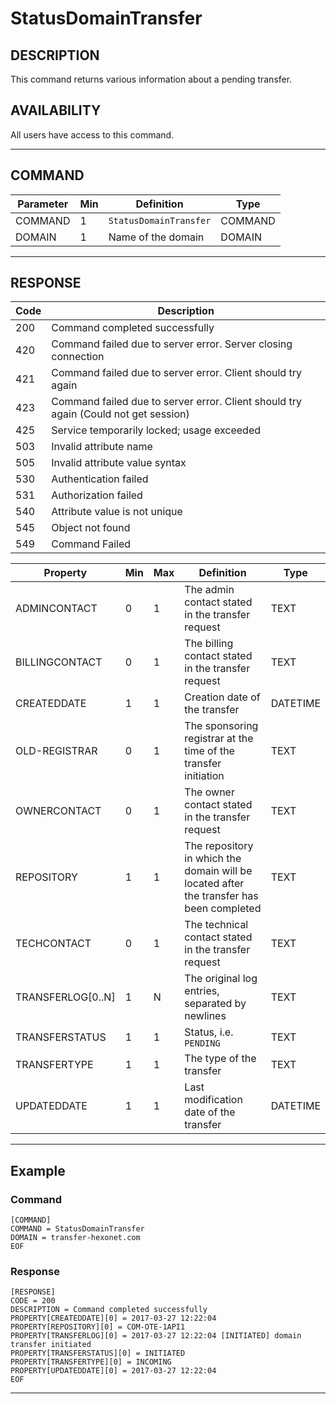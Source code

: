 # StatusDomainTransfer

## DESCRIPTION
This command returns various information about a pending transfer.

## AVAILABILITY
All users have access to this command.

----
## COMMAND

Parameter | Min | Definition | Type
---- | ---- | ---- | ----
COMMAND | 1 | `StatusDomainTransfer` | COMMAND
DOMAIN | 1 | Name of the domain | DOMAIN

----
## RESPONSE

Code | Description
---- | ----
200 | Command completed successfully
420 | Command failed due to server error. Server closing connection
421	| Command failed due to server error. Client should try again
423 | Command failed due to server error. Client should try again (Could not get session)
425 | Service temporarily locked; usage exceeded
503 | Invalid attribute name
505 | Invalid attribute value syntax
530	| Authentication failed
531 | Authorization failed
540	| Attribute value is not unique
545 | Object not found
549 | Command Failed

Property | Min | Max | Definition | Type
---- | ---- | ---- | ---- | ----
ADMINCONTACT | 0 | 1 | The admin contact stated in the transfer request | TEXT
BILLINGCONTACT | 0 | 1 | The billing contact stated in the transfer request | TEXT
CREATEDDATE | 1 | 1 | Creation date of the transfer | DATETIME
OLD-REGISTRAR | 0 | 1 | The sponsoring registrar at the time of the transfer initiation | TEXT
OWNERCONTACT | 0 | 1 | The owner contact stated in the transfer request | TEXT
REPOSITORY | 1 | 1 | The repository in which the domain will be located after the transfer has been completed | TEXT
TECHCONTACT | 0 | 1 | The technical contact stated in the transfer request | TEXT
TRANSFERLOG[0..N] | 1 | N | The original log entries, separated by newlines | TEXT
TRANSFERSTATUS | 1 | 1 | Status, i.e. `PENDING` | TEXT
TRANSFERTYPE | 1 | 1 | The type of the transfer | TEXT
UPDATEDDATE | 1 | 1 | Last modification date of the transfer | DATETIME

----
## Example

### Command

```
[COMMAND]
COMMAND = StatusDomainTransfer
DOMAIN = transfer-hexonet.com
EOF
```
### Response

```
[RESPONSE]
CODE = 200
DESCRIPTION = Command completed successfully
PROPERTY[CREATEDDATE][0] = 2017-03-27 12:22:04
PROPERTY[REPOSITORY][0] = COM-OTE-1API1
PROPERTY[TRANSFERLOG][0] = 2017-03-27 12:22:04 [INITIATED] domain transfer initiated
PROPERTY[TRANSFERSTATUS][0] = INITIATED
PROPERTY[TRANSFERTYPE][0] = INCOMING
PROPERTY[UPDATEDDATE][0] = 2017-03-27 12:22:04
EOF
```

----
